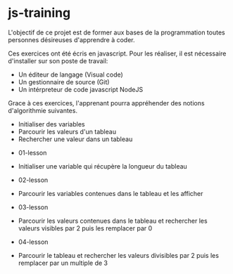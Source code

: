 # js-training

L'objectif de ce projet est de former aux bases de la programmation toutes personnes désireuses d'apprendre à coder.

Ces exercices ont été écris en javascript.
Pour les réaliser, il est nécessaire d'installer sur son poste de travail:

- Un éditeur de langage (Visual code)
- Un gestionnaire de source (Git)
- Un intérpreteur de code javascript NodeJS

Grace à ces exercices, l'apprenant pourra appréhender des notions d'algorithmie suivantes.

- Initialiser des variables
- Parcourir les valeurs d'un tableau
- Rechercher une valeur dans un tableau


* 01-lesson

- Initialiser une variable qui récupère la longueur du tableau

* 02-lesson

- Parcourir les variables contenues dans le tableau et les afficher

* 03-lesson

- Parcourir les valeurs contenues dans le tableau et rechercher les valeurs visibles par 2 puis les remplacer par 0

* 04-lesson
- Parcourir le tableau et rechercher les valeurs divisibles par 2 puis les remplacer par un multiple de 3
